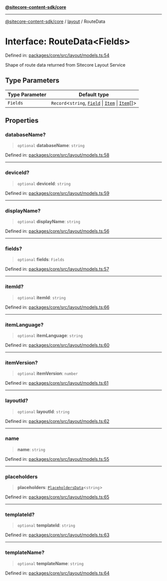 [**@sitecore-content-sdk/core**](../../README.md)

***

[@sitecore-content-sdk/core](../../README.md) / [layout](../README.md) / RouteData

# Interface: RouteData\<Fields\>

Defined in: [packages/core/src/layout/models.ts:54](https://github.com/Sitecore/content-sdk/blob/f6db146e94b4d93e3130198881311b56027bf1b4/packages/core/src/layout/models.ts#L54)

Shape of route data returned from Sitecore Layout Service

## Type Parameters

| Type Parameter | Default type |
| ------ | ------ |
| `Fields` | `Record`\<`string`, [`Field`](Field.md) \| [`Item`](Item.md) \| [`Item`](Item.md)[]\> |

## Properties

### databaseName?

> `optional` **databaseName**: `string`

Defined in: [packages/core/src/layout/models.ts:58](https://github.com/Sitecore/content-sdk/blob/f6db146e94b4d93e3130198881311b56027bf1b4/packages/core/src/layout/models.ts#L58)

***

### deviceId?

> `optional` **deviceId**: `string`

Defined in: [packages/core/src/layout/models.ts:59](https://github.com/Sitecore/content-sdk/blob/f6db146e94b4d93e3130198881311b56027bf1b4/packages/core/src/layout/models.ts#L59)

***

### displayName?

> `optional` **displayName**: `string`

Defined in: [packages/core/src/layout/models.ts:56](https://github.com/Sitecore/content-sdk/blob/f6db146e94b4d93e3130198881311b56027bf1b4/packages/core/src/layout/models.ts#L56)

***

### fields?

> `optional` **fields**: `Fields`

Defined in: [packages/core/src/layout/models.ts:57](https://github.com/Sitecore/content-sdk/blob/f6db146e94b4d93e3130198881311b56027bf1b4/packages/core/src/layout/models.ts#L57)

***

### itemId?

> `optional` **itemId**: `string`

Defined in: [packages/core/src/layout/models.ts:66](https://github.com/Sitecore/content-sdk/blob/f6db146e94b4d93e3130198881311b56027bf1b4/packages/core/src/layout/models.ts#L66)

***

### itemLanguage?

> `optional` **itemLanguage**: `string`

Defined in: [packages/core/src/layout/models.ts:60](https://github.com/Sitecore/content-sdk/blob/f6db146e94b4d93e3130198881311b56027bf1b4/packages/core/src/layout/models.ts#L60)

***

### itemVersion?

> `optional` **itemVersion**: `number`

Defined in: [packages/core/src/layout/models.ts:61](https://github.com/Sitecore/content-sdk/blob/f6db146e94b4d93e3130198881311b56027bf1b4/packages/core/src/layout/models.ts#L61)

***

### layoutId?

> `optional` **layoutId**: `string`

Defined in: [packages/core/src/layout/models.ts:62](https://github.com/Sitecore/content-sdk/blob/f6db146e94b4d93e3130198881311b56027bf1b4/packages/core/src/layout/models.ts#L62)

***

### name

> **name**: `string`

Defined in: [packages/core/src/layout/models.ts:55](https://github.com/Sitecore/content-sdk/blob/f6db146e94b4d93e3130198881311b56027bf1b4/packages/core/src/layout/models.ts#L55)

***

### placeholders

> **placeholders**: [`PlaceholdersData`](../type-aliases/PlaceholdersData.md)\<`string`\>

Defined in: [packages/core/src/layout/models.ts:65](https://github.com/Sitecore/content-sdk/blob/f6db146e94b4d93e3130198881311b56027bf1b4/packages/core/src/layout/models.ts#L65)

***

### templateId?

> `optional` **templateId**: `string`

Defined in: [packages/core/src/layout/models.ts:63](https://github.com/Sitecore/content-sdk/blob/f6db146e94b4d93e3130198881311b56027bf1b4/packages/core/src/layout/models.ts#L63)

***

### templateName?

> `optional` **templateName**: `string`

Defined in: [packages/core/src/layout/models.ts:64](https://github.com/Sitecore/content-sdk/blob/f6db146e94b4d93e3130198881311b56027bf1b4/packages/core/src/layout/models.ts#L64)
